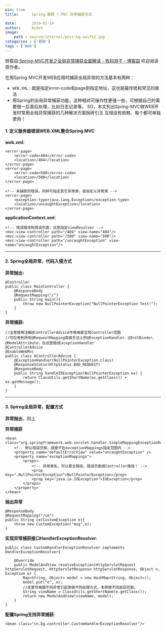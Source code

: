 ```yaml
---
pin: true
title:      Spring 教程 | MVC 异常捕获方式

date:       2019-01-14
author:     Aiden
image: 
    path : source/internal/post-bg-swift2.jpg
categories : ['框架']
tags : ['Web']
---
```


转载自:[Spring-MVC开发之全局异常捕获全面解读 - 牧码游子 - 博客园](https://www.cnblogs.com/xguo/p/3163519.html) 欢迎阅读原作者。


在用Spring MVC开发WEB应用时捕获全局异常的方法基本有两种：
- `WEB.XML` : 就是指定error-code和page到指定地址，这也是最传统和常见的做法
- 用Spring的全局异常捕获功能，这种相对可操作性更强一些，可根据自己的需要做一后善后处理，比如日志记录等。
SO，本文列出Spring-MVC做WEB开发时常用全局异常捕获的几种解决方案抛砖引玉
互相没有依赖，每个都可单独使用！

#### 1. 定义服务器错误WEB.XML整合Spring MVC

**web.xml**:

```
<error-page>
    <error-code>404</error-code>
    <location>/404</location>
</error-page>
<error-page>
    <error-code>500</error-code>
    <location>/500</location>
</error-page>

<!-- 未捕获的错误，同样可指定其它异常类，或自定义异常类 -->
<error-page>
    <exception-type>java.lang.Exception</exception-type>
    <location>/uncaughtException</location>
</error-page>
```

**applicationContext.xml**:

```
<!-- 错误路径和错误页面，注意指定viewResolver -->
<mvc:view-controller path="/404" view-name="404"/>
<mvc:view-controller path="/500" view-name="500"/>
<mvc:view-controller path="/uncaughtException" view-name="uncaughtException"/>
```
---

#### 2. Spring全局异常，代码入侵方式

**异常抛出:**

```
@Controller
public class MainController {
    @ResponseBody
    @RequestMapping("/")
    public String main(){
        throw new NullPointerException("NullPointerException Test!");
    }
}
```

**异常捕获:**

```
//注意使用注解@ControllerAdvice作用域是全局Controller范围
//可应用到所有@RequestMapping类或方法上的@ExceptionHandler、@InitBinder、@ModelAttribute，在这里是@ExceptionHandler
@ControllerAdvice
@EnableWebMvc
public class AControllerAdvice {
    @ExceptionHandler(NullPointerException.class)
    @ResponseStatus(HttpStatus.BAD_REQUEST)
    @ResponseBody
    public String handleIOException(NullPointerException ex) {
        return ClassUtils.getShortName(ex.getClass()) + ex.getMessage();
    }
}
```

---

#### 3. Spirng全局异常，配置方式

**异常抛出**，同上

**异常捕获**

```
<bean class="org.springframework.web.servlet.handler.SimpleMappingExceptionResolver">
    <!-- 默认错误页面，就是不在exceptionMappings指定范围内 -->
    <property name="defaultErrorView" value="uncaughtException" />
    <property name="exceptionMappings">
        <props>
            <!-- 异常类名，可以是全路径，错误页面或Controller路径！ -->
            <prop key=".NullPointerException">NullPointerException</prop>
            <prop key="java.io.IOException">IOException</prop>
        </props>
    </property>
</bean>
```

**抛出异常**

```
@ResponseBody
@RequestMapping("/ce")
public String ce(CustomException e){
    throw new CustomException("msg",e);
}
```


**实现异常捕获接口HandlerExceptionResolver**:

```
public class CustomHandlerExceptionResolver implements HandlerExceptionResolver{

    @Override
    public ModelAndView resolveException(HttpServletRequest httpServletRequest, HttpServletResponse httpServletResponse, Object o, Exception e) {
        Map<String, Object> model = new HashMap<String, Object>();
        model.put("e", e);
        //这里可根据不同异常引起类做不同处理方式，本例做不同返回页面。
        String viewName = ClassUtils.getShortName(e.getClass());
        return new ModelAndView(viewName, model);
    }
}
```

**配置Spring支持异常捕获**:

```
<bean class="cn.bg.controller.CustomHandlerExceptionResolver"/>
```
